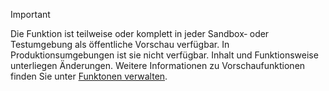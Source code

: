 > [!IMPORTANT]
> Die Funktion ist teilweise oder komplett in jeder Sandbox‑ oder Testumgebung als öffentliche Vorschau verfügbar. In Produktionsumgebungen ist sie nicht verfügbar. Inhalt und Funktionsweise unterliegen Änderungen. Weitere Informationen zu Vorschaufunktionen finden Sie unter [Funktonen verwalten](../hr-admin-manage-features.md).